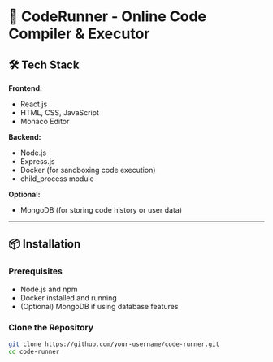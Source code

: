 # 🧠 CodeRunner - Online Code Compiler & Executor




## 🛠 Tech Stack

**Frontend:**
- React.js
- HTML, CSS, JavaScript
- Monaco Editor

**Backend:**
- Node.js
- Express.js
- Docker (for sandboxing code execution)
- child_process module

**Optional:**
- MongoDB (for storing code history or user data)

---

## 📦 Installation

### Prerequisites

- Node.js and npm
- Docker installed and running
- (Optional) MongoDB if using database features

### Clone the Repository

```bash
git clone https://github.com/your-username/code-runner.git
cd code-runner
